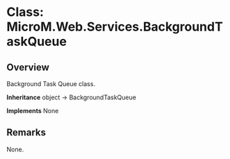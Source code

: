 # Class: MicroM.Web.Services.BackgroundTaskQueue
## Overview
Background Task Queue class.

**Inheritance**
object -> BackgroundTaskQueue

**Implements**
None

## Remarks
None.

